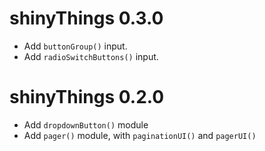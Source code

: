 # shinyThings 0.3.0

* Add `buttonGroup()` input.
* Add `radioSwitchButtons()` input.

# shinyThings 0.2.0

* Add `dropdownButton()` module
* Add `pager()` module, with `paginationUI()` and `pagerUI()`
